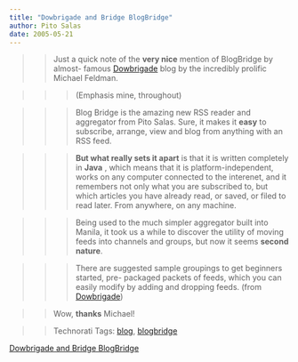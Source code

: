 ```yaml
---
title: "Dowbrigade and Bridge BlogBridge"
author: Pito Salas
date: 2005-05-21
---
```



>>

>> Just a quick note of the **very nice** mention of BlogBridge by almost-
famous [Dowbrigade](<http://blogs.law.harvard.edu/dowbrigade/>) blog by the
incredibly prolific Michael Feldman.

>>

>>> (Emphasis mine, throughout)

>>>

>>> Blog Bridge is the amazing new RSS reader and aggregator from Pito Salas.
Sure, it makes it **easy** to subscribe, arrange, view and blog from anything
with an RSS feed.

>>>

>>> **But what really sets it apart** is that it is written completely in
**Java** , which means that it is platform-independent, works on any computer
connected to the interenet, and it remembers not only what you are subscribed
to, but which articles you have already read, or saved, or filed to read
later. From anywhere, on any machine.

>>>

>>> Being used to the much simpler aggregator built into Manila, it took us a
while to discover the utility of moving feeds into channels and groups, but
now it seems **second nature**.

>>>

>>> There are suggested sample groupings to get beginners started, pre-
packaged packets of feeds, which you can easily modify by adding and dropping
feeds. (from
[Dowbrigade](<http://blogs.law.harvard.edu/dowbrigade/2005/05/17%23a5129>))

>>

>> Wow, **thanks** Michael!

>>

>> Technorati Tags: [blog](<http://technorati.com/tag/blog>),
[blogbridge](<http://technorati.com/tag/blogbridge>)


[Dowbrigade and Bridge BlogBridge](None)
